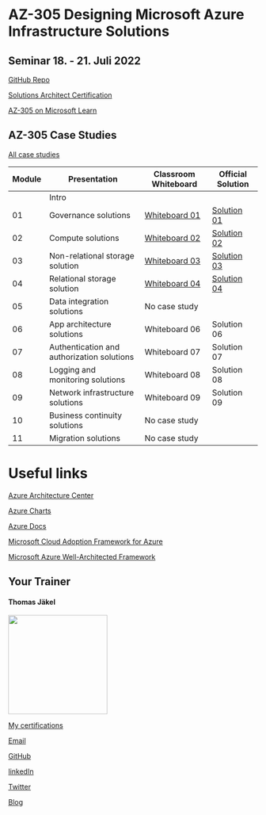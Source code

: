 # AZ-305 Designing Microsoft Azure Infrastructure Solutions

## Seminar 18. - 21. Juli 2022

[GitHub Repo](https://github.com/MicrosoftLearning/AZ-305-DesigningMicrosoftAzureInfrastructureSolutions)

[Solutions Architect Certification](https://docs.microsoft.com/en-us/learn/certifications/azure-solutions-architect/)

[AZ-305 on Microsoft Learn](https://aka.ms/AZ-305StudentMaterials)

## AZ-305 Case Studies

[All case studies](https://microsoftlearning.github.io/AZ-305-DesigningMicrosoftAzureInfrastructureSolutions/)


| Module    | Presentation | Classroom Whiteboard | Official Solution |
| ----------|--------------| ---------------------|-------------------|
|    | Intro                                     |               |             |
| 01 | Governance solutions                      | [Whiteboard 01](https://github.com/www42/305/blob/550f5425d072598b8b352c0097088409a9759870/Whiteboards/Whiteboard01.png) | [Solution 01](https://github.com/www42/305/blob/347d8af61c5826e496934c68ae49d6d8f0f5e002/Solutions/Mod01Solution.pdf) |
| 02 | Compute solutions                         | [Whiteboard 02](https://github.com/www42/305/blob/550f5425d072598b8b352c0097088409a9759870/Whiteboards/Whiteboard02.png) | [Solution 02](https://github.com/www42/305/blob/347d8af61c5826e496934c68ae49d6d8f0f5e002/Solutions/AZ-305T00A-ENU-StudentCaseStudySolutionHandout-Module02.pdf) |
| 03 | Non-relational storage solution           | [Whiteboard 03](https://github.com/www42/305/blob/550f5425d072598b8b352c0097088409a9759870/Whiteboards/Whiteboard03.png) | [Solution 03](https://github.com/www42/305/blob/347d8af61c5826e496934c68ae49d6d8f0f5e002/Solutions/AZ-305T00A-ENU-StudentCaseStudySolutionHandout-Module03.pdf) |
| 04 | Relational storage solution               | [Whiteboard 04](https://github.com/www42/305/blob/550f5425d072598b8b352c0097088409a9759870/Whiteboards/Whiteboard04.png) | [Solution 04](https://github.com/www42/305/blob/347d8af61c5826e496934c68ae49d6d8f0f5e002/Solutions/AZ-305T00A-ENU-StudentCaseStudySolutionHandout-Module04.pdf) |
| 05 | Data integration solutions                | No case study |             |
| 06 | App architecture solutions                | Whiteboard 06 | Solution 06 |
| 07 | Authentication and authorization solutions| Whiteboard 07 | Solution 07 |
| 08 | Logging and monitoring solutions          | Whiteboard 08 | Solution 08 |
| 09 | Network infrastructure  solutions         | Whiteboard 09 | Solution 09 |
| 10 | Business continuity solutions             | No case study |             |
| 11 | Migration solutions                       | No case study |             |



# Useful links

[Azure Architecture Center](https://https://docs.microsoft.com/en-us/azure/architecture/)

[Azure Charts](https://https://azurecharts.com/)

[Azure Docs](https://https://docs.microsoft.com/en-us/azure/)

[Microsoft Cloud Adoption Framework for Azure](https://docs.microsoft.com/en-us/azure/cloud-adoption-framework/)

[Microsoft Azure Well-Architected Framework](https://docs.microsoft.com/en-us/azure/architecture/framework/)


##  Your Trainer
#### Thomas Jäkel

<img src="https://github.com/www42/305/blob/36482adce2952ecb70f11ed2b11ce431659a2ede/img/Profilbild.jpg" width="200"/>

[My certifications](https://www.credly.com/users/thomas-jakel)

[Email](mailto:thomas.jaekel@brainymotion.de?subject=AZ-305)

[GitHub](https://github.com/www42)

[linkedIn](https://linkedin.com/in/tjkkll)

[Twitter](https://twitter.com/tjkkll)

[Blog](https://blog.az.training)
